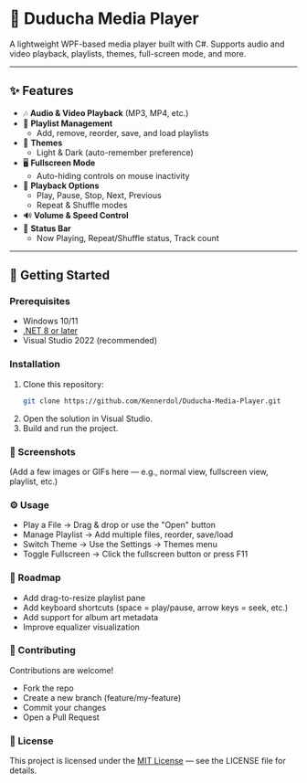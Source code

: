 # 🎵 Duducha Media Player

A lightweight WPF-based media player built with C#.
Supports audio and video playback, playlists, themes, full-screen mode, and more.

---

## ✨ Features

- 🎶 **Audio & Video Playback** (MP3, MP4, etc.)
- 📂 **Playlist Management**
  - Add, remove, reorder, save, and load playlists
- 🎨 **Themes**
  - Light & Dark (auto-remember preference)
- 🖥️ **Fullscreen Mode**
  - Auto-hiding controls on mouse inactivity
- 🔁 **Playback Options**
  - Play, Pause, Stop, Next, Previous
  - Repeat & Shuffle modes
- 🔊 **Volume & Speed Control**
- 📜 **Status Bar**
  - Now Playing, Repeat/Shuffle status, Track count

---

## 🚀 Getting Started

### Prerequisites
- Windows 10/11
- [.NET 8 or later](https://dotnet.microsoft.com/en-us/download/dotnet)
- Visual Studio 2022 (recommended)

### Installation
1. Clone this repository:
   ```bash
   git clone https://github.com/Kennerdol/Duducha-Media-Player.git
2. Open the solution in Visual Studio.
3. Build and run the project.

### 🎥 Screenshots

(Add a few images or GIFs here — e.g., normal view, fullscreen view, playlist, etc.)

### ⚙️ Usage
- Play a File → Drag & drop or use the "Open" button
- Manage Playlist → Add multiple files, reorder, save/load
- Switch Theme → Use the Settings → Themes menu
- Toggle Fullscreen → Click the fullscreen button or press F11

### 📌 Roadmap
 - Add drag-to-resize playlist pane
 - Add keyboard shortcuts (space = play/pause, arrow keys = seek, etc.)
 - Add support for album art metadata
 - Improve equalizer visualization

### 🤝 Contributing

Contributions are welcome!
- Fork the repo
- Create a new branch (feature/my-feature)
- Commit your changes
- Open a Pull Request

### 📜 License
This project is licensed under the [MIT License](./LICENSE) — see the LICENSE file for details.
